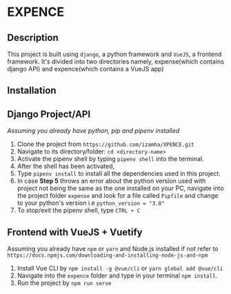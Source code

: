 # EXPENCE

## Description

This project is built using `django`, a python framework and `VueJS`, a frontend framework.
It's divided into two directories namely, expense(which contains django API) and expence(which contains a VueJS app)

## Installation

## Django Project/API

<i>Assuming you already have python, pip and pipenv installed</i>

1. Clone the project from `https://github.com/izamha/XPENCE.git`
2. Navigate to its directory/folder: `cd <directory-name>`
3. Activate the pipenv shell by typing `pipenv shell` into the terminal.
4. After the shell has been activated,
5. Type `pipenv install` to install all the dependencies used in this project.
6. In case <b>Step 5</b> throws an error about the python version used with project not being the same as the one installed on your PC, navigate into the project folder `expense` and look for a file called `Pipfile` and change to your python's version i.e `python_version = "3.8"`
7. To stop/exit the pipenv shell, type `CTRL + C`

## Frontend with VueJS + Vuetify

Assuming you already have `npm` or `yarn` and Node.js installed
if not refer to `https://docs.npmjs.com/downloading-and-installing-node-js-and-npm`


1. Install Vue CLI by `npm install -g @vue/cli` or `yarn global add @vue/cli`
2. Navigate into the `expence` folder and type in your terminal `npm install`.
3. Run the project by `npm run serve`


